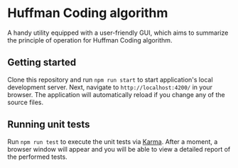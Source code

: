 # Huffman Coding algorithm

A handy utility equipped with a user-friendly GUI, which aims to summarize the principle of operation for Huffman Coding algorithm.

## Getting started

Clone this repository and run `npm run start` to start application's local development server. 
Next, navigate to `http://localhost:4200/` in your browser. 
The application will automatically reload if you change any of the source files.

## Running unit tests

Run `npm run test` to execute the unit tests via [Karma](https://karma-runner.github.io).
After a moment, a browser window will appear and you will be able to view a detailed report of the performed tests.
